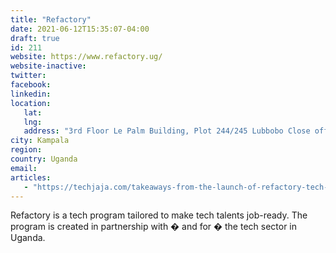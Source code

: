 ```yaml
---
title: "Refactory"
date: 2021-06-12T15:35:07-04:00
draft: true
id: 211
website: https://www.refactory.ug/
website-inactive: 
twitter: 
facebook: 
linkedin: 
location: 
   lat: 
   lng: 
   address: "3rd Floor Le Palm Building, Plot 244/245 Lubbobo Close off Tank Hill Road"
city: Kampala
region: 
country: Uganda
email: 
articles:
   - "https://techjaja.com/takeaways-from-the-launch-of-refactory-tech-academy/"
---
```

Refactory is a tech program tailored to make tech talents job-ready. The program is created in partnership with � and for � the tech sector in Uganda.
